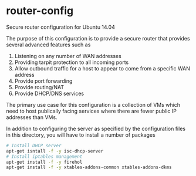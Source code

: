 router-config
=============

Secure router configuration for Ubuntu 14.04

The purpose of this configuration is to provide a secure router that provides several advanced features such as
  1. Listening on any number of WAN addresses
  2. Providing tarpit protection to all incoming ports
  3. Allow outbound traffic for a host to appear to come from a specific WAN address
  4. Provide port forwarding
  5. Provide routing/NAT
  6. Provide DHCP/DNS services

The primary use case for this configuration is a collection of VMs which need to host publically facing services where there are fewer public IP addresses than VMs.

In addition to configuring the server as specified by the configuration files in this directory, you will have to install a number of packages

```sh
# Install DHCP server
apt-get isntall -f -y isc-dhcp-server
# Install iptables management
apt-get install -f -y firehol
apt-get install -f -y xtables-addons-common xtables-addons-dkms
```
